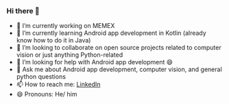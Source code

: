 ### Hi there 👋

<!--
**sarimmehdi/sarimmehdi** is a ✨ _special_ ✨ repository because its `README.md` (this file) appears on your GitHub profile.

Here are some ideas to get you started:

- 🔭 I’m currently working on ...
- 🌱 I’m currently learning ...
- 👯 I’m looking to collaborate on ...
- 🤔 I’m looking for help with ...
- 💬 Ask me about ...
- 📫 How to reach me: ...
- 😄 Pronouns: ...
- ⚡ Fun fact: ...
-->
- 🔭 I’m currently working on MEMEX
- 🌱 I’m currently learning Android app development in Kotlin (already know how to do it in Java)
- 👯 I’m looking to collaborate on open source projects related to computer vision or just anything Python-related
- 🤔 I’m looking for help with Android app development 😄
- 💬 Ask me about Android app development, computer vision, and general python questions
- 📫 How to reach me: [LinkedIn](https://www.linkedin.com/in/sarimmehdi550/)
- 😄 Pronouns: He/ him
